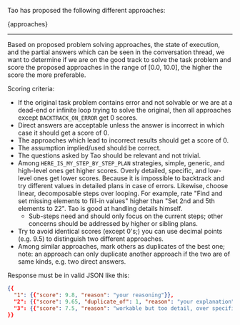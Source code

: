 Tao has proposed the following different approaches:

{approaches}

---

Based on proposed problem solving approaches, the state of execution, and the partial answers which can be seen in
the conversation thread, we want to determine if we are on the good track to solve the task problem and score 
the proposed approaches in the range of [0.0, 10.0], the higher the score the more preferable.

Scoring criteria: 
* If the original task problem contains error and not solvable or we are at a dead-end or infinite loop trying to 
  solve the original, then all approaches except `BACKTRACK_ON_ERROR` get 0 scores.
* Direct answers are acceptable unless the answer is incorrect in which case it should get a score of 0.
* The approaches which lead to incorrect results should get a score of 0.
* The assumption implied/used should be correct.
* The questions asked by Tao should be relevant and not trivial.
* Among `HERE_IS_MY_STEP_BY_STEP_PLAN` strategies, simple, generic, and high-level ones get higher scores. 
  Overly detailed, specific, and low-level ones get lower scores. Because it is impossible to backtrack and try 
  different values in detailed plans in case of errors. Likewise, choose linear, decomposable steps over looping. 
  For example, rate "Find and set missing elements to fill-in values" higher than "Set 2nd and 5th elements to 22". 
  Tao is good at handling details himself.
  * Sub-steps need and should only focus on the current steps; other concerns should be addressed by higher or 
    sibling plans.
* Try to avoid identical scores (except 0's;) you can use decimal points (e.g. 9.5) to distinguish two different 
  approaches.
* Among similar approaches, mark others as duplicates of the best one; note: an approach can only duplicate another 
  approach if the two are of same kinds, e.g. two direct answers.

Response must be in valid JSON like this:

```json
{{
  "1": {{"score": 9.8, "reason": "your reasoning"}},
  "2": {{"score": 9.65, "duplicate_of": 1, "reason": "your explanation"}},
  "3": {{"score": 7.5, "reason": "workable but too detail, over specific"}}
}}
```
